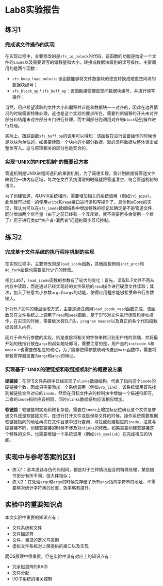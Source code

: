 # Lab8实验报告

## 练习1

### 完成读文件操作的实现

在实现过程中，主要修改的是`sfs_io_nolock`的代码，该函数的功能是给定一个文件的`inode`以及需要读写的偏移量和大小，转换成数据块级别的读写操作。主要调用的是两个函数：

- `sfs_bmap_load_nolock`: 该函数能够将文件数据块的便宜转换成硬盘空间块的数据块编号；
- `sfs_block_op` / `sfs_buff_op`：该函数接受硬盘空间数据块编号，并进行读写操作；

当然，用户希望读取的文件大小和偏移并非是和数据块一一对齐的，因此在边界情况的时候需要特殊处理，这也是这个实验的要点所在，需要判断偏移的开头未对齐部分和结尾未对齐部分专门进行处理，而中间部分则调用对齐的`block`级别操作进行处理。

实际上，跟踪函数`sfs_buff_op`的调用可以得知：该函数在进行设备操作的时候也是以块为单位的。如果要读取一个块内的小部分数据，就必须将数据块整体读出或整体写入。这与原理相关的部分也是契合的。

### 实现“UNIX的PIPE机制”的概要设方案

管道机制是UNIX进程间通讯的重要机制，为了简便实现，我计划直接将管道文件映射到一块内存区域，每次在文件系统清理的时候就将管道清空，符合管道机制的语义。

为了创建管道，与UNIX系统相同，需要增加相关的系统调用（例如`SYS_pipe`），此后就可以统一的使用`write`和`read`接口进行读和写操作了。具体到uCore的实现，我认为可以在`sfs_inode`数据结构中增加特殊的标记位确定是不是管道文件，同时增加两个信号量（由于之前已经有一个互斥锁，就不需要再多余使用一个锁了）用于进行类似“生产者-消费者”问题的同步互斥控制。

## 练习2

### 完成基于文件系统的执行程序机制的实现

在实现过程中，主要修改的是`load_icode`函数，其他函数例如`init_proc`和`do_fork`函数也需要进行少许的修改。

相比Lab7，`load_icode`函数的参数有了较大的变化：首先，读取ELF文件不再从内存中读取，而是通过已经实现好的文件系统的`read`操作进行硬盘文件读取；其次，加入了任意大小参数`argc`和`argv`的功能，使得应用程序能够接受命令行参数输入。

针对ELF文件的硬盘读取方式，主要是通过调用`load_icode_read`函数完成，该函数又在文件系统之上调用了`read`和`seek`函数，基于SFS对文件进行读取和寻址操作，在实现的时候，需要依次将ELF头，`program header`以及真正的各个代码段数据段读入内存。

而对于命令行参数的实现，则是直接将相关的字符串拷贝到用户栈的顶端，并将最开始的栈指针放在`argc`的起始地址即可。需要注意的是，用户态的`initcode.S`和`umain.c`也需要做相应的改动，为了能够使得参数顺利传送到`main`函数中，需要将参数寄存器设置为`argc`和`argv`的地址。

### 实现基于“UNIX的硬链接和软链接机制”的概要设方案

**硬链接**：在SFS文件系统中已经实现了`nlinks`数据结构，代表了指向这个`inode`的硬链接个数，因此只需要添加一个系统调用（例如`SYS_link`），该系统调用首先找到被链接文件对应的`inode`，然后在目标文件夹的控制块中增加一个描述符即可，二者的`inode`指针应该相同，同时`nlinks`数据结构应该相应增加。

**软链接**：软链接的实现稍微复杂些，需要在`inode`上增加标记位确认这个文件是普通文件还是软链接文件，在进行打开文件或是保存文件的时候，操作系统需要根据软链接指向的地址再次在文件目录中进行查询，寻找或创建相应的`inode`，注意与硬链接不同，创建软链接的时候不涉及对`nlinks`的修改。如果需要创建软链接这个特殊的文件，也需要增加一个系统调用（例如`SYS_symlink`）在完成相应的功能。

## 实现中与参考答案的区别

- 练习1：基本思路与伪代码相同，都是对于三种情况组合的特殊处理，某些细节部分有所不同，但大体相似；
- 练习2：在处理`argc`和`argv`的时候先存储了所有`argv`指向字符串的地址，不需要两次统计字符串的长度，效率略有提升。

## 实验中的重要知识点

本次实验中重要的知识点有：

- 文件系统和文件
- 文件描述符
- 文件、目录的定义与区别
- 虚拟文件系统对上层提供的接口以及实现

而OS原理中很重要，但在实验中没有对应上的知识点有：

- 冗余磁盘阵列RAID
- 文件分配
- I/O子系统的相关控制
